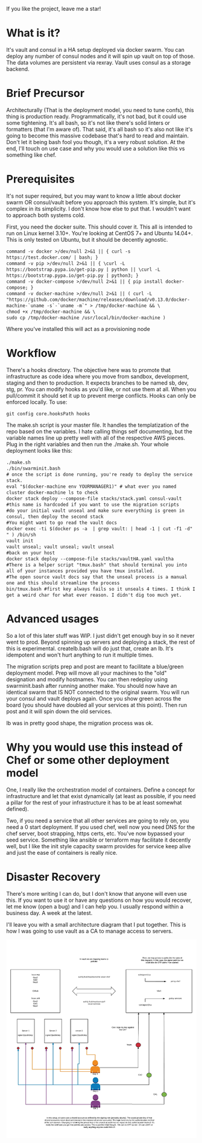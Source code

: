 If you like the project, leave me a star!

# What is it?
It's vault and consul in a HA setup deployed via docker swarm. You can deploy any number of consul nodes and it will spin up vault on top of those. The data volumes are persistent via rexray. Vault uses consul as a storage backend.

# Brief Precursor
Architecturally (That is the deployment model, you need to tune confs), this thing is production ready. Programmatically, it's not bad, but it could use some tightening. It's all bash, so it's not like there's solid linters or formatters (that I'm aware of). That said, it's all bash so it's also not like it's going to become this massive codebase that's hard to read and maintain. Don't let it being bash fool you though, it's a very robust solution. At the end, I'll touch on use case and why you would use a solution like this vs something like chef.

# Prerequisites
It's not super required, but you may want to know a little about docker swarm OR consul/vault before you approach this system. It's simple, but it's complex in its simplicity. I don't know how else to put that. I wouldn't want to approach both systems cold.

First, you need the docker suite. This should cover it. This all is intended to run on Linux kernel 3.10+. You're looking at CentOS 7+ and Ubuntu 14.04+. This is only tested on Ubuntu, but it should be decently agnostic.   

```
command -v docker >/dev/null 2>&1 || { curl -s https://test.docker.com/ | bash; }
command -v pip >/dev/null 2>&1 || { \curl -L https://bootstrap.pypa.io/get-pip.py | python || \curl -L https://bootstrap.pypa.io/get-pip.py | python3; }
command -v docker-compose >/dev/null 2>&1 || { pip install docker-compose; }
command -v docker-machine >/dev/null 2>&1 || ( curl -L "https://github.com/docker/machine/releases/download/v0.13.0/docker-machine-`uname -s`-`uname -m`" > /tmp/docker-machine && \
chmod +x /tmp/docker-machine && \
sudo cp /tmp/docker-machine /usr/local/bin/docker-machine )
```
Where you've installed this will act as a provisioning node

# Workflow

There's a hooks directory. The objective here was to promote that infrastructure as code idea where you move from sandbox, development, staging and then to production. It expects branches to be named sb, dev, stg, pr. You can modify hooks as you'd like, or not use them at all. When you pull/commit it should set it up to prevent merge conflicts. Hooks can only be enforced locally. To use:
```
git config core.hooksPath hooks
```

The make.sh script is your master file. It handles the templatization of the repo based on the variables. I hate calling things self documenting, but the variable names line up pretty well with all of the respective AWS pieces. Plug in the right variables and then run the ./make.sh. Your whole deployment looks like this:

```
./make.sh
./bin/swarminit.bash
# once the script is done running, you're ready to deploy the service stack.
eval "$(docker-machine env YOURMANAGER1)" # what ever you named cluster docker-machine ls to check
docker stack deploy --compose-file stacks/stack.yaml consul-vault #this name is hardcoded if you want to use the migration scripts
#do your initial vault unseal and make sure everything is green in consul, then deploy the second stack
#You might want to go read the vault docs
docker exec -ti $(docker ps -a  | grep vault: | head -1 | cut -f1 -d" " ) /bin/sh
vault init
vault unseal; vault unseal; vault unseal
#back on your host
docker stack deploy --compose-file stacks/vaultHA.yaml vaultha
#There is a helper script "tmux.bash" that should terminal you into all of your instances provided you have tmux installed.
#The open source vault docs say that the unseal process is a manual one and this should streamline the process
bin/tmux.bash #first key always fails so it unseals 4 times. I think I get a weird char for what ever reason. I didn't dig too much yet.
```

# Advanced usages
So a lot of this later stuff was WIP. I just didn't get enough buy in so it never went to prod. Beyond spinning up servers and deploying a stack, the rest of this is experimental. createlb.bash will do just that, create an lb. It's idempotent and won't hurt anything to run it multiple times.

The migration scripts prep and post are meant to facilitate a blue/green deployment model. Prep will move all your machines to the "old" designation and modify hostnames. You can then redeploy using swarminit.bash after running another make. You should now have an identical swarm that IS NOT connected to the original swarm. You will run your consul and vault deploys again. Once you show green across the board (you should have doubled all your services at this point). Then run post and it will spin down the old services.

lb was in pretty good shape, the migration process was ok.

# Why you would use this instead of Chef or some other deployment model
One, I really like the orchestration model of containers. Define a concept for infrastructure and let that exist dynamically (at least as possible, if you need a pillar for the rest of your infrastructure it has to be at least somewhat defined).

Two, if you need a service that all other services are going to rely on, you need a 0 start deployment. If you used chef, well now you need DNS for the chef server, boot strapping, https certs, etc. You've now bypassed your seed service. Something like ansible or terraform may facilitate it decently well, but I like the init style capacity swarm provides for service keep alive and just the ease of containers is really nice.

# Disaster Recovery
There's more writing I can do, but I don't know that anyone will even use this. If you want to use it or have any questions on how you would recover, let me know (open a bug) and I can help you. I usually respond within a business day. A week at the latest.

I'll leave you with a small architecture diagram that I put together. This is how I was going to use vault as a CA to manage access to servers.


![](vault-overview.jpeg)
